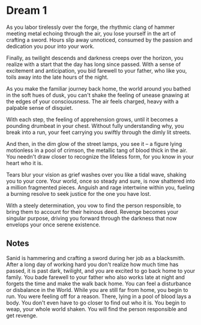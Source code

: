 # Dream 1

As you labor tirelessly over the forge, the rhythmic clang of hammer meeting metal echoing through the air, you lose yourself in the art of crafting a sword. Hours slip away unnoticed, consumed by the passion and dedication you pour into your work.

Finally, as twilight descends and darkness creeps over the horizon, you realize with a start that the day has long since passed. With a sense of excitement and anticipation, you bid farewell to your father, who like you, toils away into the late hours of the night.

As you make the familiar journey back home, the world around you bathed in the soft hues of dusk, you can't shake the feeling of unease gnawing at the edges of your consciousness. The air feels charged, heavy with a palpable sense of disquiet.

With each step, the feeling of apprehension grows, until it becomes a pounding drumbeat in your chest. Without fully understanding why, you break into a run, your feet carrying you swiftly through the dimly lit streets.

And then, in the dim glow of the street lamps, you see it – a figure lying motionless in a pool of crimson, the metallic tang of blood thick in the air. You needn't draw closer to recognize the lifeless form, for you know in your heart who it is.

Tears blur your vision as grief washes over you like a tidal wave, shaking you to your core. Your world, once so steady and sure, is now shattered into a million fragmented pieces. Anguish and rage intertwine within you, fueling a burning resolve to seek justice for the one you have lost.

With a steely determination, you vow to find the person responsible, to bring them to account for their heinous deed. Revenge becomes your singular purpose, driving you forward through the darkness that now envelops your once serene existence.

## Notes

Sanid is hammering and crafting a sword during her job as a blacksmith. After a long day of working hard you don't realize how much time has passed, it is past dark, twilight, and you are excited to go back home to your family. You bade farewell to your father who also works late at night and forgets the time and make the walk back home. You can feel a disturbance or disbalance in the World. While you are still far from home, you begin to run. You were feeling off for a reason. There, lying in a pool of blood lays a body. You don't even have to go closer to find out who it is. You begin to weap, your whole world shaken. You will find the person responsible and get revenge.


